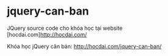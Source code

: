# jquery-can-ban
JQuery source code cho khóa học tại website [hocdai.com]http://hocdai.com/

Khóa học jQuery căn bản: http://hocdai.com/jquery-can-ban/
